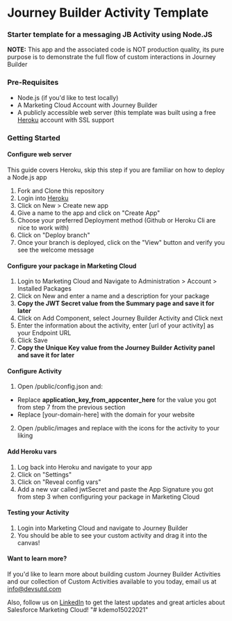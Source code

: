 # Journey Builder Activity Template
### Starter template for a messaging JB Activity using Node.JS

**NOTE:** This app and the associated code is NOT production quality, its pure purpose is to demonstrate the full flow of custom interactions in Journey Builder

### Pre-Requisites

* Node.js (if you'd like to test locally)
* A Marketing Cloud Account with Journey Builder
* A publicly accessible web server (this template was built using a free [Heroku](https://heroku.com) account with SSL support

### Getting Started

#### Configure web server 
This guide covers Heroku, skip this step if you are familiar on how to deploy a Node.js app

1. Fork and Clone this repository
2. Login into [Heroku](https://heroku.com)
3. Click on New > Create new app
4. Give a name to the app and click on "Create App"
5. Choose your preferred Deployment method (Github or Heroku Cli are nice to work with) 
6. Click on "Deploy branch"
7. Once your branch is deployed, click on the "View" button and verify you see the welcome message

#### Configure your package in Marketing Cloud

1. Login to Marketing Cloud and Navigate to Administration > Account > Installed Packages
2. Click on New and enter a name and a description for your package
3. **Copy the JWT Secret value from the Summary page and save it for later**
4. Click on Add Component, select Journey Builder Activity and Click next
5. Enter the information about the activity, enter [url of your activity] as your Endpoint URL
6. Click Save
7. **Copy the Unique Key value from the Journey Builder Activity panel and save it for later**

#### Configure Activity

1. Open /public/config.json and:
* Replace __application_key_from_appcenter_here__ for the value you got from step 7 from the previous section
* Replace [your-domain-here] with the domain for your website
2. Open /public/images and replace with the icons for the activity to your liking

#### Add Heroku vars

1. Log back into Heroku and navigate to your app
2. Click on "Settings"
3. Click on "Reveal config vars"
4. Add a new var called jwtSecret and paste the App Signature you got from step 3 when configuring your package in Marketing Cloud

#### Testing your Activity

1. Login into Marketing Cloud and navigate to Journey Builder
2. You should be able to see your custom activity and drag it into the canvas!

#### Want to learn more?

If you'd like to learn more about building custom Journey Builder Activities and our collection of Custom Activities available to you today, email us at [info@devsutd.com](mailto:info@devsutd.com)

Also, follow us on [LinkedIn](https://www.linkedin.com/company/10701607/) to get the latest updates and great articles about Salesforce Marketing Cloud!
"# kdemo15022021" 
